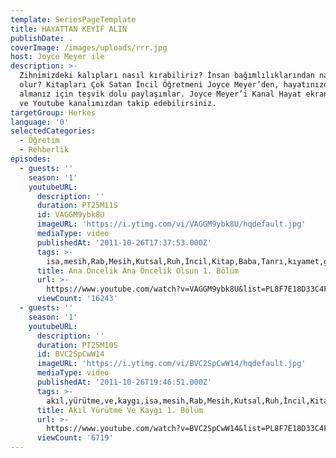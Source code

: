 ```yaml
---
template: SeriesPageTemplate
title: HAYATTAN KEYİF ALIN
publishDate: .
coverImage: /images/uploads/rrr.jpg
host: Joyce Meyer ile
description: >-
  Zihnimizdeki kalıpları nasıl kırabiliriz? İnsan bağımlılıklarından nasıl özgür
  olur? Kitapları Çok Satan İncil Öğretmeni Joyce Meyer’den, hayatınızdan zevk
  almanız için teşvik dolu paylaşımlar. Joyce Meyer’i Kanal Hayat ekranlarından
  ve Youtube kanalımızdan takip edebilirsiniz.
targetGroup: Herkes
language: '0'
selectedCategories:
  - Öğretim
  - Rehberlik
episodes:
  - guests: ''
    season: '1'
    youtubeURL:
      description: ''
      duration: PT25M11S
      id: VAGGM9ybk8U
      imageURL: 'https://i.ytimg.com/vi/VAGGM9ybk8U/hqdefault.jpg'
      mediaType: video
      publishedAt: '2011-10-26T17:37:53.000Z'
      tags: >-
        isa,mesih,Rab,Mesih,Kutsal,Ruh,İncil,Kitap,Baba,Tanrı,kıyamet,günü,Allah,depresyon,şifa,bereket,Özgürlük,Hastalık,Bunalım,Esenlik,Rahatlık,Mucize,Hristiyanlık,İman,Hz.,İsa,peygamber,İlah,Ruhsal,Protestan,Türk,Hristiyan,Kıyamet,İntihar,Cennet,Cehennem,din,lanet,Cin,Pastör,Kilise,Ahiret,neler,olacak,yargı,Ana,öncelik
      title: Ana Öncelik Ana Öncelik Olsun 1. Bölüm
      url: >-
        https://www.youtube.com/watch?v=VAGGM9ybk8U&list=PL8F7E18D33C4FACAA&index=2&t=0s
      viewCount: '16243'
  - guests: ''
    season: '1'
    youtubeURL:
      description: ''
      duration: PT25M10S
      id: BVC2SpCwW14
      imageURL: 'https://i.ytimg.com/vi/BVC2SpCwW14/hqdefault.jpg'
      mediaType: video
      publishedAt: '2011-10-26T19:46:51.000Z'
      tags: >-
        akıl,yürütme,ve,kaygı,isa,mesih,Rab,Mesih,Kutsal,Ruh,İncil,Kitap,Baba,Tanrı,kıyamet,günü,Allah,depresyon,şifa,bereket,Özgürlük,Hastalık,Bunalım,Esenlik,Rahatlık,Mucize,Hristiyanlık,İman,Hz.,İsa,peygamber,İlah,Ruhsal,Protestan,Türk,Hristiyan,Kıyamet,İntihar,Cennet,Cehennem,din,lanet,Cin,Pastör,Kilise,Ahiret,neler,olacak
      title: Akıl Yürütme Ve Kaygı 1. Bölüm
      url: >-
        https://www.youtube.com/watch?v=BVC2SpCwW14&list=PL8F7E18D33C4FACAA&index=3&t=0s
      viewCount: '6719'
---
```


